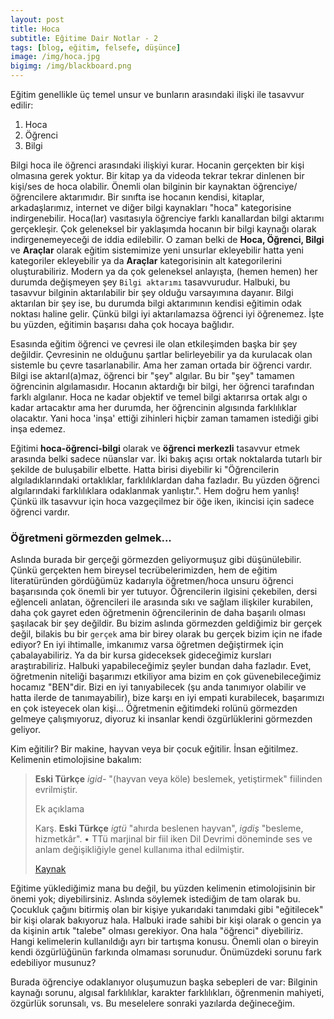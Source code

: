 ```yaml
---
layout: post
title: Hoca
subtitle: Eğitime Dair Notlar - 2
tags: [blog, eğitim, felsefe, düşünce]
image: /img/hoca.jpg
bigimg: /img/blackboard.png
---
```


Eğitim genellikle üç temel unsur ve bunların arasındaki ilişki ile tasavvur edilir:

1. Hoca
2. Öğrenci
3. Bilgi

Bilgi hoca ile öğrenci arasındaki ilişkiyi kurar. Hocanin gerçekten bir kişi olmasına gerek yoktur. Bir kitap ya da videoda tekrar tekrar dinlenen bir kişi/ses de hoca olabilir. Önemli olan bilginin bir kaynaktan öğrenciye/öğrencilere aktarımıdır. Bir sınıfta ise hocanın kendisi, kitaplar, arkadaşlarımız, internet ve diğer bilgi kaynakları "hoca" kategorisine indirgenebilir. Hoca(lar) vasıtasıyla öğrenciye farklı kanallardan bilgi aktarımı gerçekleşir. Çok geleneksel bir yaklaşımda hocanın bir bilgi kaynağı olarak indirgenemeyeceği de iddia edilebilir. O zaman belki de **Hoca, Öğrenci, Bilgi** ve **Araçlar** olarak eğitim sistemimize yeni unsurlar ekleyebilir hatta yeni kategoriler ekleyebilir ya da **Araçlar** kategorisinin alt kategorilerini oluşturabiliriz. Modern ya da çok geleneksel anlayışta, (hemen hemen) her durumda değişmeyen şey `Bilgi aktarımı` tasavvurudur. Halbuki, bu tasavvur bilginin aktarılabilir bir şey olduğu varsayımına dayanır. Bilgi aktarılan bir şey ise, bu durumda bilgi aktarımının kendisi eğitimin odak noktası haline gelir. Çünkü bilgi iyi aktarılamazsa öğrenci iyi öğrenemez. İşte bu yüzden, eğitimin başarısı daha çok hocaya bağlıdır. 

Esasında eğitim öğrenci ve çevresi ile olan etkileşimden başka bir şey değildir. Çevresinin ne olduğunu şartlar belirleyebilir ya da kurulacak olan sistemle bu çevre tasarlanabilir. Ama her zaman ortada bir öğrenci vardır. Bilgi ise aktarıl(a)maz, öğrenci bir "şey" algılar. Bu bir "şey" tamamen öğrencinin algılamasıdır.  Hocanın aktardığı bir bilgi, her öğrenci tarafından farklı algılanır. Hoca ne kadar objektif ve temel bilgi aktarırsa ortak algı o kadar artacaktır ama her durumda, her öğrencinin algısında farklılıklar olacaktır. Yani hoca 'inşa' ettiği zihinleri hiçbir zaman tamamen istediği gibi inşa edemez. 

Eğitimi **hoca-öğrenci-bilgi** olarak ve **öğrenci merkezli** tasavvur etmek arasında belki sadece nüanslar var. İki bakış açısı ortak noktalarda tutarlı bir şekilde de buluşabilir elbette. Hatta birisi diyebilir ki "Öğrencilerin algıladıklarındaki ortaklıklar, farklılıklardan daha fazladır. Bu yüzden öğrenci algılarındaki farklılıklara odaklanmak yanlıştır.". Hem doğru hem yanlış! Çünkü ilk tasavvur için hoca vazgeçilmez bir öğe iken, ikincisi için sadece öğrenci vardır. 

### Öğretmeni görmezden gelmek... ###

Aslında burada bir gerçeği görmezden geliyormuşuz gibi düşünülebilir. Çünkü gerçekten hem bireysel tecrübelerimizden, hem de eğitim literatüründen gördüğümüz kadarıyla öğretmen/hoca unsuru öğrenci başarısında çok önemli bir yer tutuyor. Öğrencilerin ilgisini çekebilen, dersi eğlenceli anlatan, öğrencileri ile arasında sıkı ve sağlam ilişkiler kurabilen, daha çok gayret eden öğretmenin öğrencilerinin de daha başarılı olması şaşılacak bir şey değildir. Bu bizim aslında görmezden geldiğimiz bir gerçek değil, bilakis bu bir `gerçek` ama bir birey olarak bu gerçek bizim için ne ifade ediyor? En iyi ihtimalle, imkanımız varsa öğretmen değiştirmek için çabalayabiliriz. Ya da bir kursa gideceksek gideceğimiz kursları araştırabiliriz. Halbuki yapabileceğimiz şeyler bundan daha fazladır. Evet, öğretmenin niteliği başarımızı etkiliyor ama bizim en çok güvenebileceğimiz hocamız "BEN"dir. Bizi en iyi tanıyabilecek (şu anda tanımıyor olabilir ve hatta ilerde de tanımayabilir), bize karşı en iyi empati kurabilecek, başarımızı en çok isteyecek olan kişi... Öğretmenin eğitimdeki rolünü görmezden gelmeye çalışmıyoruz, diyoruz ki insanlar kendi özgürlüklerini görmezden geliyor. 

Kim eğitilir? Bir makine, hayvan veya bir çocuk eğitilir. İnsan eğitilmez. Kelimenin etimolojisine bakalım:

> **Eski Türkçe** *igid-* "(hayvan veya köle) beslemek, yetiştirmek" fiilinden evrilmiştir.
>
> Ek açıklama
>
> Karş. **Eski Türkçe** *igtü* "ahırda beslenen hayvan", *igdiş* "besleme, hizmetkâr". • TTü marjinal bir fiil iken Dil Devrimi döneminde ses ve anlam değişikliğiyle genel kullanıma ithal edilmiştir.
>
> [Kaynak](http://www.nisanyansozluk.com/?k=e%C4%9Fitim)

Eğitime yüklediğimiz mana bu değil, bu yüzden kelimenin etimolojisinin bir önemi yok; diyebilirsiniz. Aslında söylemek istediğim de tam olarak bu. Çocukluk çağını bitirmiş olan bir kişiye yukarıdaki tanımdaki gibi "eğitilecek" bir kişi olarak bakıyoruz hala. Halbuki irade sahibi bir kişi olarak o gencin ya da kişinin artık "talebe" olması gerekiyor. Ona hala "öğrenci" diyebiliriz. Hangi kelimelerin kullanıldığı ayrı bir tartışma konusu. Önemli olan o bireyin kendi özgürlüğünün farkında olmaması sorunudur. Önümüzdeki sorunu fark edebiliyor musunuz?

Burada öğrenciye odaklanıyor oluşumuzun başka sebepleri de var: Bilginin kaynağı sorunu, algısal farklılıklar, karakter farklılıkları, öğrenmenin mahiyeti, özgürlük sorunsalı, vs. Bu meselelere sonraki yazılarda değineceğim. 